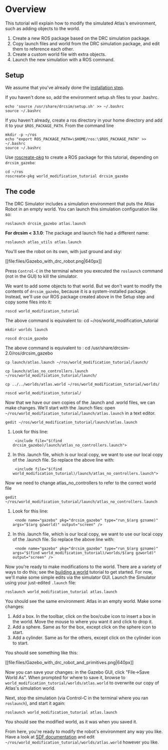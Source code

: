 # Overview

This tutorial will explain how to modify the simulated Atlas's environment, such as adding objects to the world.

1. Create a new ROS package based on the DRC simulation package.
2. Copy launch files and world from the DRC simulation package, and edit them to reference each other.
3. Create a custom world  file with extra objects.
4. Launch the new simulation with a ROS command.

## Setup ##

We assume that you've already done the [installation step](http://gazebosim.org/tutorials/?tut=drcsim_install).

If you haven't done so, add the environment setup.sh files to your .bashrc.

    echo 'source /usr/share/drcsim/setup.sh' >> ~/.bashrc
    source ~/.bashrc

If you haven't already, create a ros directory in your home directory and add it to your `$ROS_PACKAGE_PATH`. From the command line

    mkdir -p ~/ros
    echo "export ROS_PACKAGE_PATH=\$HOME/ros:\$ROS_PACKAGE_PATH" >> ~/.bashrc
    source ~/.bashrc

Use [roscreate-pkg](http://ros.org/wiki/roscreate) to create a ROS package for this tutorial, depending on `drcsim_gazebo`:

    cd ~/ros
    roscreate-pkg world_modification_tutorial drcsim_gazebo

## The code ##

The DRC Simulator includes a simulation environment that puts the Atlas Robot in an empty world.  You can launch this simulation configuration like so:

    roslaunch drcsim_gazebo atlas.launch

**For drcsim < 3.1.0**: The package and launch file had a different name:

    roslaunch atlas_utils atlas.launch

You'll see the robot on its own, with just ground and sky:

[[file:files/Gazebo_with_drc_robot.png|640px]]

Press `Control-C` in the terminal where you executed the `roslaunch` command (not in the GUI) to kill the simulator.

We want to add some objects to that world.  But we don't want to modify the contents of `drcsim_gazebo`, because it is a system-installed package.  Instead, we'll use our ROS package created above in the Setup step and copy some files into it:

~~~
roscd world_modification_tutorial
~~~
The above command is equivalent to: cd ~/ros/world_modification_tutorial

~~~
mkdir worlds launch
~~~

~~~
roscd drcsim_gazebo
~~~
The above command is equivalent to : cd /usr/share/drcsim-2.0/ros/drcsim_gazebo

~~~
cp launch/atlas.launch ~/ros/world_modification_tutorial/launch/
~~~

~~~
cp launch/atlas_no_controllers.launch ~/ros/world_modification_tutorial/launch/
~~~

~~~
cp ../../worlds/atlas.world ~/ros/world_modification_tutorial/worlds/
~~~

~~~
roscd world_modification_tutorial/
~~~

Now that we have our own copies of the .launch and .world files, we can make changes.  We'll start with the .launch files: open `~/ros/world_modification_tutorial/launch/atlas.launch` in a text editor.

    gedit ~/ros/world_modification_tutorial/launch/atlas.launch

1. Look for this line:

        <include file="$(find drcsim_gazebo)/launch/atlas_no_controllers.launch">

1. In this .launch file, which is our local copy, we want to use our local copy of the .launch file.  So replace the above line with:

        <include file="$(find world_modification_tutorial)/launch/atlas_no_controllers.launch">

Now we need to change atlas_no_controllers to refer to the correct world file

    gedit ~/ros/world_modification_tutorial/launch/atlas_no_controllers.launch

1. Look for this line:

        <node name="gazebo" pkg="drcsim_gazebo" type="run_$(arg gzname)" args="$(arg gzworld)" output="screen" />

1. In this .launch file, which is our local copy, we want to use our local copy of the .launch file.  So replace the above line with:

        <node name="gazebo" pkg="drcsim_gazebo" type="run_$(arg gzname)" args="$(find world_modification_tutorial)/worlds/$(arg gzworld)" output="screen" />

Now you're ready to make modifications to the world.  There are a variety of ways to do this; see the [building a world](http://gazebosim.org/tutorials/?tut=drcsim_build_world) tutorial to get started. For now, we'll make some simple edits via the simulator GUI. Launch the Simulator using your just-edited `.launch` file:

    roslaunch world_modification_tutorial atlas.launch

You should see the same environment: Atlas in an empty world.  Make some changes:

1. Add a box.  In the toolbar, click on the box/cube icon to insert a box in the world.  Move the mouse to where you want it and click to drop it.
1. Add a sphere.  Same as for the box, except click on the sphere icon to start.
1. Add a cylinder.  Same as for the others, except click on the cylinder icon to start.

You should see something like this:

[[file:files/Gazebo_with_drc_robot_and_primitives.png|640px]]

Now you can save your changes: in the Gazebo GUI, click "File->Save World As".  When prompted for where to save it, browse to `world_modification_tutorial/worlds/atlas.world` to overwrite our copy of Atlas's simulation world.

Next, stop the simulation (via Control-C in the terminal where you ran `roslaunch`), and start it again:

    roslaunch world_modification_tutorial atlas.launch

You should see the modified world, as it was when you saved it.

From here, you're ready to modify the robot's environment any way you like.  Have a look at [SDF documentation](http://gazebosim.org/sdf) and edit `~/ros/world_modification_tutorial/worlds/atlas.world` however you like.
